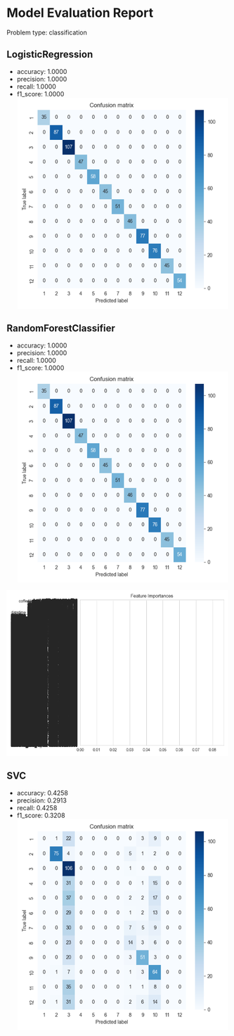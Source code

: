 # Model Evaluation Report

Problem type: classification

## LogisticRegression
- accuracy: 1.0000
- precision: 1.0000
- recall: 1.0000
- f1_score: 1.0000
![Confusion Matrix](LogisticRegression_confusion_matrix.png)

## RandomForestClassifier
- accuracy: 1.0000
- precision: 1.0000
- recall: 1.0000
- f1_score: 1.0000
![Confusion Matrix](RandomForestClassifier_confusion_matrix.png)

![Feature Importance](RandomForestClassifier_feature_importance.png)

## SVC
- accuracy: 0.4258
- precision: 0.2913
- recall: 0.4258
- f1_score: 0.3208
![Confusion Matrix](SVC_confusion_matrix.png)

